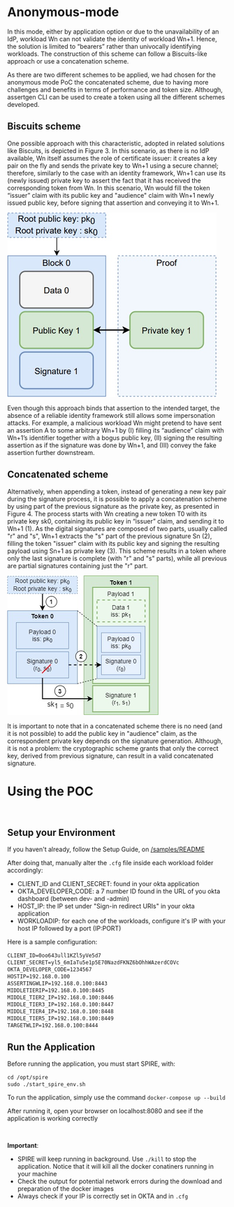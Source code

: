 # Anonymous-mode
In this mode, either by application option or due to the unavailability of an IdP, workload Wn can not validate the identity of workload Wn+1. Hence, the solution is limited to “bearers” rather than univocally identifying workloads. The construction of this scheme can follow a Biscuits-like approach or use a concatenation scheme.

As there are two different schemes to be applied, we had chosen for the anonymous mode PoC the concatenated scheme, due to having more challenges and benefits in terms of performance and token size. Although, assertgen CLI can be used to create a token using all the different schemes developed.

## Biscuits scheme
One possible approach with this characteristic, adopted in related solutions like Biscuits, is depicted in Figure 3. In this scenario, as there is no IdP available, Wn itself assumes the role of certificate issuer: it creates a key pair on the fly and sends the private key to Wn+1 using a secure channel; therefore, similarly to the case with an identity framework, Wn+1 can use its (newly issued) private key to assert the fact that it has received the corresponding token from Wn. In this scenario, Wn would fill the token “issuer” claim with its public key and "audience" claim with Wn+1 newly issued public key, before signing that assertion and conveying it to Wn+1. 

![Biscuits scheme](https://github.com/HPE-USP-SPIRE/signed-assertions/blob/main/doc/biscuits.jpg)

Even though this approach binds that assertion to the intended target, the absence of a reliable identity framework still allows some impersonation attacks. For example, a malicious workload Wn might pretend to have sent an assertion A to some arbitrary Wn+1 by (I) filling its “audience” claim with Wn+1’s identifier together with a bogus public key, (II) signing the resulting assertion as if the signature was done by Wn+1, and (III) convey the fake assertion further downstream.

## Concatenated scheme
Alternatively, when appending a token, instead of generating a new key pair during the signature process, it is possible to apply a concatenation scheme by using part of the previous signature as the private key, as presented in Figure 4. The process starts with Wn creating a new token T0 with its private key sk0, containing its public key in “issuer” claim, and sending it to Wn+1 (1). As the digital signatures are composed of two parts, usually called "r" and "s", Wn+1 extracts the "s" part of the previous signature Sn (2), filling the token "issuer" claim with its public key and signing the resulting payload using Sn+1 as private key (3). This scheme results in a token where only the last signature is complete (with "r" and "s" parts), while all previous are partial signatures containing  just the "r" part.

![Concatenated scheme](https://github.com/HPE-USP-SPIRE/signed-assertions/blob/main/doc/conc_sig.jpg)

It is important to note that in a concatenated scheme there is no need (and it is not possible) to add the public key in "audience" claim, as the correspondent private key depends on the signature generation. Although, it is not a problem: the cryptographic scheme grants that only the correct key, derived from previous signature, can result in a valid concatenated signature.

# Using the POC

</br>

## Setup your Environment

If you haven't already, follow the Setup Guide, on [/samples/README](../README.MD) 

After doing that, manually alter the `.cfg` file inside each workload folder accordingly:

- CLIENT_ID and CLIENT_SECRET: found in your okta application
- OKTA_DEVELOPER_CODE: a 7 number ID found in the URL of you okta dashboard (between dev- and -admin)
- HOST_IP: the IP set under "Sign-in redirect URIs" in your okta application
- WORKLOADIP: for each one of the workloads, configure it's IP with your host IP followed by a port (IP:PORT)

Here is a sample configuration:

```
CLIENT_ID=0oo643ull1KZl5yVe5d7
CLIENT_SECRET=yl5_6mIaTu5e1p5E70NazdFKNZ6bOhhWAzerdCOVc
OKTA_DEVELOPER_CODE=1234567
HOSTIP=192.168.0.100
ASSERTINGWLIP=192.168.0.100:8443
MIDDLETIERIP=192.168.0.100:8445
MIDDLE_TIER2_IP=192.168.0.100:8446
MIDDLE_TIER3_IP=192.168.0.100:8447
MIDDLE_TIER4_IP=192.168.0.100:8448
MIDDLE_TIER5_IP=192.168.0.100:8449
TARGETWLIP=192.168.0.100:8444
```

## Run the Application

Before running the application, you must start SPIRE, with: 
```
cd /opt/spire
sudo ./start_spire_env.sh
```

To run the application, simply use the command `docker-compose up --build`

After running it, open your browser on localhost:8080 and see if the application is working correctly

</br>

**Important**:

- SPIRE will keep running in background. Use `./kill` to stop the application. Notice that it will kill all the docker conatiners running in your machine
- Check the output for potential network errors during the download and preparation of the docker images
- Always check if your IP is correctly set in OKTA and in `.cfg`

